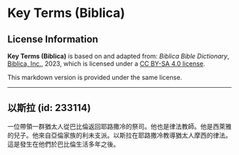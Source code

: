 # Key Terms (Biblica)

## License Information

**Key Terms (Biblica)** is based on and adapted from: _Biblica Bible Dictionary_, [Biblica, Inc.](https://www.biblica.com/), 2023, which is licensed under a [CC BY-SA 4.0 license](https://creativecommons.org/licenses/by-sa/4.0/legalcode.en).

This markdown version is provided under the same license.



--------------------------------

## 以斯拉 (id: 233114)

一位帶領一群猶太人從巴比倫返回耶路撒冷的祭司。他也是律法教師。他是西萊雅的兒子。他來自亞倫家族的利未支派。以斯拉在耶路撒冷教導猶太人摩西的律法。這是發生在他們於巴比倫生活多年之後。


